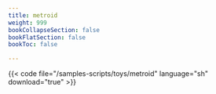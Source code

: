 ```yaml
---
title: metroid
weight: 999
bookCollapseSection: false
bookFlatSection: false
bookToc: false

---
```


{{< code file="/samples-scripts/toys/metroid" language="sh" download="true" >}}
